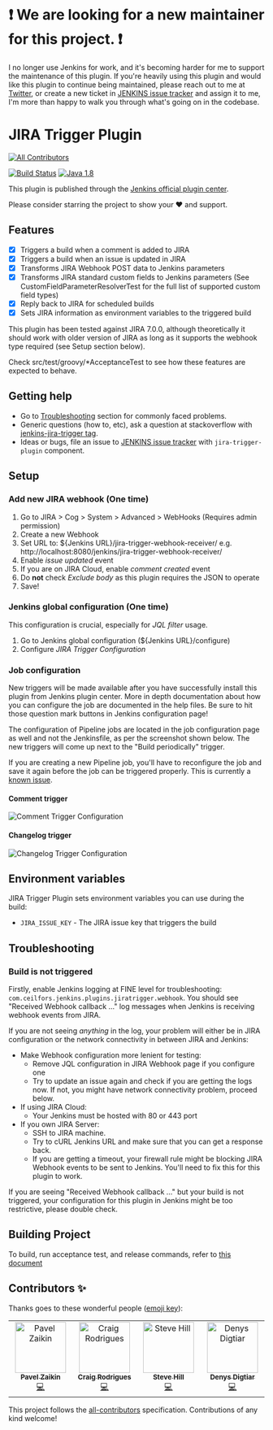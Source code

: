 # :exclamation: We are looking for a new maintainer for this project. :exclamation:

I no longer use Jenkins for work, and it's becoming harder for me to support the maintenance of this plugin. If you're heavily using this plugin and would like this plugin to continue being maintained, please reach out to me at [Twitter](https://twitter.com/ceilfors), or create a new ticket in [JENKINS issue tracker](https://issues.jenkins-ci.org/secure/Dashboard.jspa) and assign it to me, I'm more than happy to walk you through what's going on in the codebase.

# JIRA Trigger Plugin

<!-- ALL-CONTRIBUTORS-BADGE:START - Do not remove or modify this section -->
[![All Contributors](https://img.shields.io/badge/all_contributors-4-orange.svg?style=flat-square)](#contributors-)
<!-- ALL-CONTRIBUTORS-BADGE:END -->

[![Build Status](https://ci.jenkins.io/job/Plugins/job/jira-trigger-plugin/job/master/badge/icon)](https://ci.jenkins.io/job/Plugins/job/jira-trigger-plugin/job/master/)
[![Java 1.8](https://img.shields.io/badge/java-1.8-red.svg)](https://java.com)

This plugin is published through the [Jenkins official plugin center](https://plugins.jenkins.io/jira-trigger).

Please consider starring the project to show your ❤️ and support.

## Features

- [x] Triggers a build when a comment is added to JIRA
- [x] Triggers a build when an issue is updated in JIRA
- [x] Transforms JIRA Webhook POST data to Jenkins parameters
- [x] Transforms JIRA standard custom fields to Jenkins parameters (See CustomFieldParameterResolverTest for the full list of supported custom field types)
- [x] Reply back to JIRA for scheduled builds
- [x] Sets JIRA information as environment variables to the triggered build 

This plugin has been tested against JIRA 7.0.0, although theoretically it should work with older version of JIRA
as long as it supports the webhook type required (see Setup section below). 

Check src/test/groovy/*AcceptanceTest to see how these features are expected to behave.

## Getting help
- Go to [Troubleshooting](#troubleshooting) section for commonly faced problems.
- Generic questions (how to, etc), ask a question at stackoverflow with [jenkins-jira-trigger tag](http://stackoverflow.com/questions/tagged/jenkins-jira-trigger).
- Ideas or bugs, file an issue to [JENKINS issue tracker](https://issues.jenkins-ci.org/secure/Dashboard.jspa) with `jira-trigger-plugin` component.

## Setup

### Add new JIRA webhook (One time) 

1. Go to JIRA > Cog > System > Advanced > WebHooks (Requires admin permission)
2. Create a new Webhook
3. Set URL to: ${Jenkins URL}/jira-trigger-webhook-receiver/ e.g. http://localhost:8080/jenkins/jira-trigger-webhook-receiver/
4. Enable _issue updated_ event
5. If you are on JIRA Cloud, enable _comment created_ event 
6. Do **not** check *Exclude body* as this plugin requires the JSON to operate
7. Save!

### Jenkins global configuration (One time)

This configuration is crucial, especially for *JQL filter* usage. 

1. Go to Jenkins global configuration (${Jenkins URL}/configure)
2. Configure *JIRA Trigger Configuration*

### Job configuration

New triggers will be made available after you have successfully install this plugin from Jenkins plugin center.
More in depth documentation about how you can configure the job are documented in the help files. Be sure to hit
those question mark buttons in Jenkins configuration page!

The configuration of Pipeline jobs are located in the job configuration page as well and 
not the Jenkinsfile, as per the screenshot shown below. The new triggers will come up next to
the "Build periodically" trigger.

If you are creating a new Pipeline job, you'll have to reconfigure the job and save it again before
the job can be triggered properly. This is currently a [known issue](https://issues.jenkins-ci.org/browse/JENKINS-42446).

#### Comment trigger
![Comment Trigger Configuration](docs/jira-comment-trigger-configuration_50.png?raw=true "Comment Trigger Configuration")

#### Changelog trigger
![Changelog Trigger Configuration](docs/jira-changelog-trigger-configuration_50.png?raw=true "Changelog Trigger Configuration")

## Environment variables

JIRA Trigger Plugin sets environment variables you can use during the build:

- `JIRA_ISSUE_KEY` - The JIRA issue key that triggers the build 

## Troubleshooting

### Build is not triggered

Firstly, enable Jenkins logging at FINE level for troubleshooting: `com.ceilfors.jenkins.plugins.jiratrigger.webhook`.
You should see "Received Webhook callback ..." log messages when Jenkins is receiving webhook events from JIRA.

If you are not seeing *anything* in the log, your problem will either be in JIRA configuration or the network connectivity
in between JIRA and Jenkins:

- Make Webhook configuration more lenient for testing:
  - Remove JQL configuration in JIRA Webhook page if you configure one
  - Try to update an issue again and check if you are getting the logs now. If not, you might have network connectivity problem, proceed below.
- If using JIRA Cloud:
  - Your Jenkins must be hosted with 80 or 443 port
- If you own JIRA Server:
  - SSH to JIRA machine.
  - Try to cURL Jenkins URL and make sure that you can get a response back.
  - If you are getting a timeout, your firewall rule might be blocking JIRA Webhook events to be sent to Jenkins. You'll need to fix this for this plugin to work.

If you are seeing "Received Webhook callback ..." but your build is not triggered, your configuration for this plugin in Jenkins might be too restrictive, please double check.

## Building Project
To build, run acceptance test, and release commands, refer to [this document](docs/Building-Project.md)

## Contributors ✨

Thanks goes to these wonderful people ([emoji key](https://allcontributors.org/docs/en/emoji-key)):

<!-- ALL-CONTRIBUTORS-LIST:START - Do not remove or modify this section -->
<!-- prettier-ignore-start -->
<!-- markdownlint-disable -->
<table>
  <tbody>
    <tr>
      <td align="center" valign="top" width="14.28%"><a href="https://medium.com/@zztalker"><img src="https://avatars0.githubusercontent.com/u/1027857?v=4?s=100" width="100px;" alt="Pavel Zaikin"/><br /><sub><b>Pavel Zaikin</b></sub></a><br /><a href="https://github.com/jenkinsci/jira-trigger-plugin/commits?author=zztalker" title="Code">💻</a></td>
      <td align="center" valign="top" width="14.28%"><a href="https://linkedin.com/in/rodrigc"><img src="https://avatars1.githubusercontent.com/u/1895943?v=4?s=100" width="100px;" alt="Craig Rodrigues"/><br /><sub><b>Craig Rodrigues</b></sub></a><br /><a href="https://github.com/jenkinsci/jira-trigger-plugin/commits?author=rodrigc" title="Code">💻</a></td>
      <td align="center" valign="top" width="14.28%"><a href="https://github.com/sghill"><img src="https://avatars3.githubusercontent.com/u/230004?v=4?s=100" width="100px;" alt="Steve Hill"/><br /><sub><b>Steve Hill</b></sub></a><br /><a href="https://github.com/jenkinsci/jira-trigger-plugin/commits?author=sghill" title="Code">💻</a></td>
      <td align="center" valign="top" width="14.28%"><a href="https://www.duemir.net/"><img src="https://avatars.githubusercontent.com/u/348580?v=4?s=100" width="100px;" alt="Denys Digtiar"/><br /><sub><b>Denys Digtiar</b></sub></a><br /><a href="https://github.com/jenkinsci/jira-trigger-plugin/commits?author=duemir" title="Code">💻</a></td>
    </tr>
  </tbody>
</table>

<!-- markdownlint-restore -->
<!-- prettier-ignore-end -->

<!-- ALL-CONTRIBUTORS-LIST:END -->

This project follows the [all-contributors](https://github.com/all-contributors/all-contributors) specification. Contributions of any kind welcome!
